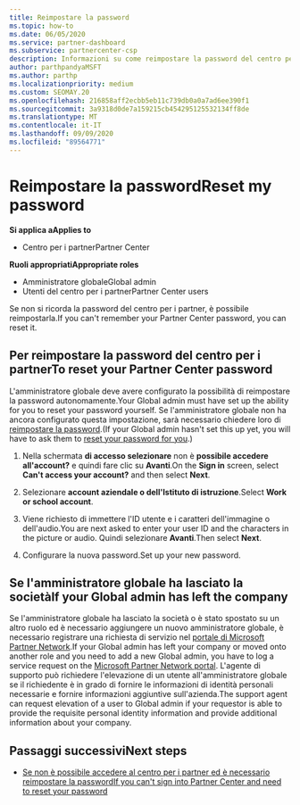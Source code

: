 ```yaml
---
title: Reimpostare la password
ms.topic: how-to
ms.date: 06/05/2020
ms.service: partner-dashboard
ms.subservice: partnercenter-csp
description: Informazioni su come reimpostare la password del centro per i partner o ricevere assistenza dall'amministratore globale dell'azienda. Inoltre, informazioni su come aggiungere un nuovo amministratore globale del centro per i partner.
author: parthpandyaMSFT
ms.author: parthp
ms.localizationpriority: medium
ms.custom: SEOMAY.20
ms.openlocfilehash: 216858aff2ecbb5eb11c739db0a0a7ad6ee390f1
ms.sourcegitcommit: 3a9318d0de7a159215cb454295125532134ff8de
ms.translationtype: MT
ms.contentlocale: it-IT
ms.lasthandoff: 09/09/2020
ms.locfileid: "89564771"
---
```

# <a name="reset-my-password"></a><span data-ttu-id="d3879-103">Reimpostare la password</span><span class="sxs-lookup"><span data-stu-id="d3879-103">Reset my password</span></span>

<span data-ttu-id="d3879-104">**Si applica a**</span><span class="sxs-lookup"><span data-stu-id="d3879-104">**Applies to**</span></span>

- <span data-ttu-id="d3879-105">Centro per i partner</span><span class="sxs-lookup"><span data-stu-id="d3879-105">Partner Center</span></span>
 
<span data-ttu-id="d3879-106">**Ruoli appropriati**</span><span class="sxs-lookup"><span data-stu-id="d3879-106">**Appropriate roles**</span></span>

- <span data-ttu-id="d3879-107">Amministratore globale</span><span class="sxs-lookup"><span data-stu-id="d3879-107">Global admin</span></span>
- <span data-ttu-id="d3879-108">Utenti del centro per i partner</span><span class="sxs-lookup"><span data-stu-id="d3879-108">Partner Center users</span></span>


<span data-ttu-id="d3879-109">Se non si ricorda la password del centro per i partner, è possibile reimpostarla.</span><span class="sxs-lookup"><span data-stu-id="d3879-109">If you can't remember your Partner Center password, you can reset it.</span></span>

## <a name="to-reset-your-partner-center-password"></a><span data-ttu-id="d3879-110">Per reimpostare la password del centro per i partner</span><span class="sxs-lookup"><span data-stu-id="d3879-110">To reset your Partner Center password</span></span>

<span data-ttu-id="d3879-111">L'amministratore globale deve avere configurato la possibilità di reimpostare la password autonomamente.</span><span class="sxs-lookup"><span data-stu-id="d3879-111">Your Global admin must have set up the ability for you to reset your password yourself.</span></span> <span data-ttu-id="d3879-112">Se l'amministratore globale non ha ancora configurato questa impostazione, sarà necessario chiedere loro di [reimpostare la password](reset-a-user-password.md).</span><span class="sxs-lookup"><span data-stu-id="d3879-112">(If your Global admin hasn't set this up yet, you will have to ask them to [reset your password for you](reset-a-user-password.md).)</span></span>

1. <span data-ttu-id="d3879-113">Nella schermata **di accesso selezionare** non è **possibile accedere all'account?** e quindi fare clic su **Avanti**.</span><span class="sxs-lookup"><span data-stu-id="d3879-113">On the **Sign in** screen, select **Can't access your account?** and then select **Next**.</span></span>

2. <span data-ttu-id="d3879-114">Selezionare **account aziendale o dell'Istituto di istruzione**.</span><span class="sxs-lookup"><span data-stu-id="d3879-114">Select **Work or school account**.</span></span>

3. <span data-ttu-id="d3879-115">Viene richiesto di immettere l'ID utente e i caratteri dell'immagine o dell'audio.</span><span class="sxs-lookup"><span data-stu-id="d3879-115">You are next asked to enter your user ID and the characters in the picture or audio.</span></span> <span data-ttu-id="d3879-116">Quindi selezionare **Avanti**.</span><span class="sxs-lookup"><span data-stu-id="d3879-116">Then select **Next**.</span></span>

4. <span data-ttu-id="d3879-117">Configurare la nuova password.</span><span class="sxs-lookup"><span data-stu-id="d3879-117">Set up your new password.</span></span>

## <a name="if-your-global-admin-has-left-the-company"></a><span data-ttu-id="d3879-118">Se l'amministratore globale ha lasciato la società</span><span class="sxs-lookup"><span data-stu-id="d3879-118">If your Global admin has left the company</span></span>

<span data-ttu-id="d3879-119">Se l'amministratore globale ha lasciato la società o è stato spostato su un altro ruolo ed è necessario aggiungere un nuovo amministratore globale, è necessario registrare una richiesta di servizio nel [portale di Microsoft Partner Network](https://partner.microsoft.com/commercial#/).</span><span class="sxs-lookup"><span data-stu-id="d3879-119">If your Global admin has left your company or moved onto another role and you need to add a new Global admin, you have to log a service request on the [Microsoft Partner Network portal](https://partner.microsoft.com/commercial#/).</span></span> <span data-ttu-id="d3879-120">L'agente di supporto può richiedere l'elevazione di un utente all'amministratore globale se il richiedente è in grado di fornire le informazioni di identità personali necessarie e fornire informazioni aggiuntive sull'azienda.</span><span class="sxs-lookup"><span data-stu-id="d3879-120">The support agent can request elevation of a user to Global admin if your requestor is able to provide the requisite personal identity information and provide additional information about your company.</span></span> 

## <a name="next-steps"></a><span data-ttu-id="d3879-121">Passaggi successivi</span><span class="sxs-lookup"><span data-stu-id="d3879-121">Next steps</span></span>

- [<span data-ttu-id="d3879-122">Se non è possibile accedere al centro per i partner ed è necessario reimpostare la password</span><span class="sxs-lookup"><span data-stu-id="d3879-122">If you can't sign into Partner Center and need to reset your password</span></span>](unable-to-sign-in.md)